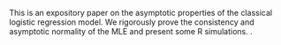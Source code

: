 This is an expository paper on the asymptotic properties of the classical logistic regression model. We rigorously prove the consistency and asymptotic normality of the MLE and present some R simulations.
.
